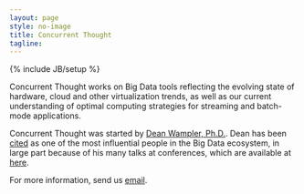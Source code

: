 ```yaml
---
layout: page
style: no-image
title: Concurrent Thought
tagline:
---
```

{% include JB/setup %}

<span class="keyword">Concurrent Thought</span> works on <span class="keyword">Big Data</span> tools reflecting the evolving state of hardware, cloud and other virtualization trends, as well as our current understanding of optimal computing strategies for streaming and batch-mode applications.

<span class="keyword">Concurrent Thought</span> was started by [Dean Wampler, Ph.D.](http://deanwampler.com). Dean has been [cited](http://analyticsweek.com/top-200-thought-leaders-in-bigdata-analytics/) as one of the most influential people in the <span class="keyword">Big Data</span> ecosystem, in large part because of his many talks at conferences, which are available at [here](/papers).

For more information, send us [email](mailto:info@concurrentthought.com).
